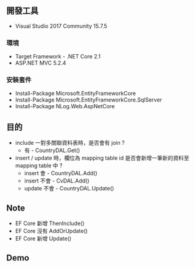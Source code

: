 ## 開發工具
 * Visual Studio 2017 Community 15.7.5
 
### 環境
 * Target Framework - .NET Core 2.1
 * ASP.NET MVC 5.2.4
 ### 安裝套件
* Install-Package Microsoft.EntityFrameworkCore
* Install-Package Microsoft.EntityFrameworkCore.SqlServer
* Install-Package NLog.Web.AspNetCore

##  目的
* include 一對多關聯資料表時，是否會有 join ?
    * 有 - CountryDAL.Get()
* insert / update 時，欄位為 mapping table id 是否會新增一筆新的資料至 mapping table 中 ?
    * insert 會 - CountryDAL.Add()
    * insert 不會 - CvDAL.Add()
    * update 不會 - CountryDAL.Update()

## Note
* EF Core 新增 ThenInclude()
* EF Core 沒有 AddOrUpdate()
* EF Core 新增 Update()

## Demo


